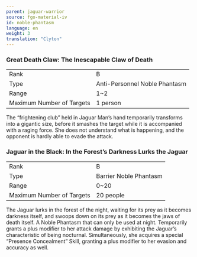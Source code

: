 ```yaml
---
parent: jaguar-warrior
source: fgo-material-iv
id: noble-phantasm
language: en
weight: 3
translation: "Clyton"
---
```


### Great Death Claw: The Inescapable Claw of Death

<table>
  <tr><td>Rank</td><td>B</td></tr>
  <tr><td>Type</td><td>Anti-Personnel Noble Phantasm</td></tr>
  <tr><td>Range</td><td>1~2</td></tr>
  <tr><td>Maximum Number of Targets</td><td>1 person</td></tr>
</table>

The “frightening club” held in Jaguar Man’s hand temporarily transforms into a gigantic size, before it smashes the target while it is accompanied with a raging force. She does not understand what is happening, and the opponent is hardly able to evade the attack.

### Jaguar in the Black: In the Forest’s Darkness Lurks the Jaguar

<table>
  <tr><td>Rank</td><td>B</td></tr>
  <tr><td>Type</td><td>Barrier Noble Phantasm</td></tr>
  <tr><td>Range</td><td>0~20</td></tr>
  <tr><td>Maximum Number of Targets</td><td>20 people</td></tr>
</table>

The Jaguar lurks in the forest of the night, waiting for its prey as it becomes darkness itself, and swoops down on its prey as it becomes the jaws of death itself. A Noble Phantasm that can only be used at night. Temporarily grants a plus modifier to her attack damage by exhibiting the Jaguar’s characteristic of being nocturnal. Simultaneously, she acquires a special “Presence Concealment” Skill, granting a plus modifier to her evasion and accuracy as well.
